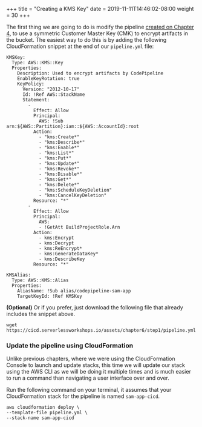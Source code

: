 +++
title = "Creating a KMS Key"
date = 2019-11-11T14:46:02-08:00
weight = 30
+++

The first thing we are going to do is modify the pipeline [created on Chapter 4](/buildpipe/pipeline.html), to use a symmetric Customer Master Key (CMK) to encrypt artifacts in the bucket. The easiest way to do this is by adding the following CloudFormation snippet at the end of our `pipeline.yml` file: 

```
KMSKey:
  Type: AWS::KMS::Key
  Properties:
    Description: Used to encrypt artifacts by CodePipeline
    EnableKeyRotation: true
    KeyPolicy:
      Version: "2012-10-17"
      Id: !Ref AWS::StackName
      Statement:
        -
          Effect: Allow
          Principal:
            AWS: !Sub arn:${AWS::Partition}:iam::${AWS::AccountId}:root
          Action:
            - "kms:Create*"
            - "kms:Describe*"
            - "kms:Enable*"
            - "kms:List*"
            - "kms:Put*"
            - "kms:Update*"
            - "kms:Revoke*"
            - "kms:Disable*"
            - "kms:Get*"
            - "kms:Delete*"
            - "kms:ScheduleKeyDeletion"
            - "kms:CancelKeyDeletion"
          Resource: "*"
        -
          Effect: Allow
          Principal:
            AWS:
            - !GetAtt BuildProjectRole.Arn
          Action:
            - kms:Encrypt
            - kms:Decrypt
            - kms:ReEncrypt*
            - kms:GenerateDataKey*
            - kms:DescribeKey
          Resource: "*"

KMSAlias:
  Type: AWS::KMS::Alias
  Properties:
    AliasName: !Sub alias/codepipeline-sam-app
    TargetKeyId: !Ref KMSKey
```

**(Optional)** Or if you prefer, just download the following file that already includes the snippet above.

```
wget https://cicd.serverlessworkshops.io/assets/chapter6/step1/pipeline.yml
```

### Update the pipeline using CloudFormation

Unlike previous chapters, where we were using the CloudFormation Console to launch and update stacks, this time we will update our stack using the AWS CLI as we will be doing it multiple times and is much easier to run a command than navigating a user interface over and over.

Run the following command on your terminal, it assumes that your CloudFormation stack for the pipeline is named `sam-app-cicd`. 

```
aws cloudformation deploy \
--template-file pipeline.yml \
--stack-name sam-app-cicd
```